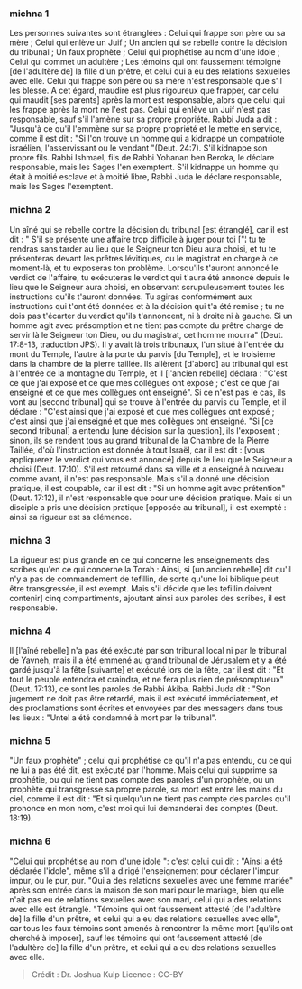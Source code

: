 
### michna 1
Les personnes suivantes sont étranglées : Celui qui frappe son père ou sa mère ; Celui qui enlève un Juif ; Un ancien qui se rebelle contre la décision du tribunal ; Un faux prophète ; Celui qui prophétise au nom d'une idole ; Celui qui commet un adultère ; Les témoins qui ont faussement témoigné [de l'adultère de] la fille d'un prêtre, et celui qui a eu des relations sexuelles avec elle. Celui qui frappe son père ou sa mère n'est responsable que s'il les blesse. A cet égard, maudire est plus rigoureux que frapper, car celui qui maudit [ses parents] après la mort est responsable, alors que celui qui les frappe après la mort ne l'est pas. Celui qui enlève un Juif n'est pas responsable, sauf s'il l'amène sur sa propre propriété. Rabbi Juda a dit : "Jusqu'à ce qu'il l'emmène sur sa propre propriété et le mette en service, comme il est dit : "Si l'on trouve un homme qui a kidnappé un compatriote israélien, l'asservissant ou le vendant "(Deut. 24:7). S'il kidnappe son propre fils.   Rabbi Ishmael, fils de Rabbi Yohanan ben Beroka, le déclare responsable, mais les Sages l'en exemptent. S'il kidnappe un homme qui était à moitié esclave et à moitié libre, Rabbi Juda le déclare responsable, mais les Sages l'exemptent.

### michna 2
Un aîné qui se rebelle contre la décision du tribunal [est étranglé], car il est dit : " S'il se présente une affaire trop difficile à juger pour toi ["¦ tu te rendras sans tarder au lieu que le Seigneur ton Dieu aura choisi, et tu te présenteras devant les prêtres lévitiques, ou le magistrat en charge à ce moment-là, et tu exposeras ton problème.  Lorsqu'ils t'auront annoncé le verdict de l'affaire, tu exécuteras le verdict qui t'aura été annoncé depuis le lieu que le Seigneur aura choisi, en observant scrupuleusement toutes les instructions qu'ils t'auront données.  Tu agiras conformément aux instructions qui t'ont été données et à la décision qui t'a été remise ; tu ne dois pas t'écarter du verdict qu'ils t'annoncent, ni à droite ni à gauche.  Si un homme agit avec présomption et ne tient pas compte du prêtre chargé de servir là le Seigneur ton Dieu, ou du magistrat, cet homme mourra" (Deut. 17:8-13, traduction JPS). Il y avait là trois tribunaux, l'un situé à l'entrée du mont du Temple, l'autre à la porte du parvis [du Temple], et le troisième dans la chambre de la pierre taillée. Ils allèrent [d'abord] au tribunal qui est à l'entrée de la montagne du Temple, et il [l'ancien rebelle] déclara : "C'est ce que j'ai exposé et ce que mes collègues ont exposé ; c'est ce que j'ai enseigné et ce que mes collègues ont enseigné". Si ce n'est pas le cas, ils vont au [second tribunal] qui se trouve à l'entrée du parvis du Temple, et il déclare : "C'est ainsi que j'ai exposé et que mes collègues ont exposé ; c'est ainsi que j'ai enseigné et que mes collègues ont enseigné. "Si [ce second tribunal] a entendu [une décision sur la question], ils l'exposent ; sinon, ils se rendent tous au grand tribunal de la Chambre de la Pierre Taillée, d'où l'instruction est donnée à tout Israël, car il est dit : [vous appliquerez le verdict qui vous est annoncé] depuis le lieu que le Seigneur a choisi (Deut. 17:10). S'il est retourné dans sa ville et a enseigné à nouveau comme avant, il n'est pas responsable. Mais s'il a donné une décision pratique, il est coupable, car il est dit : "Si un homme agit avec prétention"(Deut. 17:12), il n'est responsable que pour une décision pratique. Mais si un disciple a pris une décision pratique [opposée au tribunal], il est exempté : ainsi sa rigueur est sa clémence.

### michna 3
La rigueur est plus grande en ce qui concerne les enseignements des scribes qu'en ce qui concerne la Torah :  Ainsi, si [un ancien rebelle] dit qu'il n'y a pas de commandement de tefillin, de sorte qu'une loi biblique peut être transgressée, il est exempt. Mais s'il décide que les tefillin doivent contenir] cinq compartiments, ajoutant ainsi aux paroles des scribes, il est responsable.

### michna 4
Il [l'aîné rebelle] n'a pas été exécuté par son tribunal local ni par le tribunal de Yavneh, mais il a été emmené au grand tribunal de Jérusalem et y a été gardé jusqu'à la fête [suivante] et exécuté lors de la fête, car il est dit : "Et tout le peuple entendra et craindra, et ne fera plus rien de présomptueux" (Deut. 17:13), ce sont les paroles de Rabbi Akiba. Rabbi Juda dit :  "Son jugement ne doit pas être retardé, mais il est exécuté immédiatement, et des proclamations sont écrites et envoyées par des messagers dans tous les lieux : "Untel a été condamné à mort par le tribunal".

### michna 5
"Un faux prophète" ; celui qui prophétise ce qu'il n'a pas entendu, ou ce qui ne lui a pas été dit, est exécuté par l'homme. Mais celui qui supprime sa prophétie, ou qui ne tient pas compte des paroles d'un prophète, ou un prophète qui transgresse sa propre parole, sa mort est entre les mains du ciel, comme il est dit : "Et si quelqu'un ne tient pas compte des paroles qu'il prononce en mon nom, c'est moi qui lui demanderai des comptes (Deut. 18:19).

### michna 6
"Celui qui prophétise au nom d'une idole ": c'est celui qui dit : "Ainsi a été déclarée l'idole", même s'il a dirigé l'enseignement pour déclarer l'impur, impur, ou le pur, pur. "Qui a des relations sexuelles avec une femme mariée" après son entrée dans la maison de son mari pour le mariage, bien qu'elle n'ait pas eu de relations sexuelles avec son mari, celui qui a des relations avec elle est étranglé. "Témoins qui ont faussement attesté [de l'adultère de] la fille d'un prêtre, et celui qui a eu des relations sexuelles avec elle", car tous les faux témoins sont amenés à rencontrer la même mort [qu'ils ont cherché à imposer], sauf les témoins qui ont faussement attesté [de l'adultère de] la fille d'un prêtre, et celui qui a eu des relations sexuelles avec elle.

>Crédit : Dr. Joshua Kulp
>Licence : CC-BY